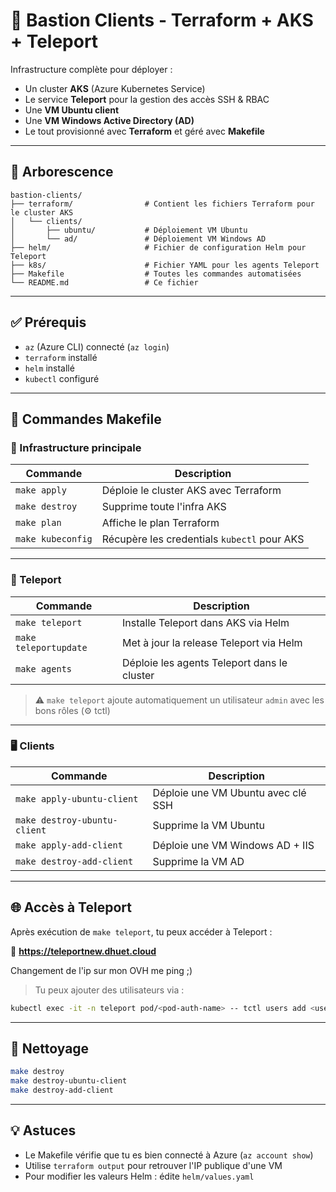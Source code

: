 # 🚀 Bastion Clients - Terraform + AKS + Teleport

Infrastructure complète pour déployer :

- Un cluster **AKS** (Azure Kubernetes Service)
- Le service **Teleport** pour la gestion des accès SSH & RBAC
- Une **VM Ubuntu client**
- Une **VM Windows Active Directory (AD)**
- Le tout provisionné avec **Terraform** et géré avec **Makefile**

---

## 📁 Arborescence

```
bastion-clients/
├── terraform/                # Contient les fichiers Terraform pour le cluster AKS
│   └── clients/
│       ├── ubuntu/           # Déploiement VM Ubuntu
│       └── ad/               # Déploiement VM Windows AD
├── helm/                     # Fichier de configuration Helm pour Teleport
├── k8s/                      # Fichier YAML pour les agents Teleport
├── Makefile                  # Toutes les commandes automatisées
└── README.md                 # Ce fichier
```

---

## ✅ Prérequis

- `az` (Azure CLI) connecté (`az login`)
- `terraform` installé
- `helm` installé
- `kubectl` configuré

---

## 🚀 Commandes Makefile

### 🔧 Infrastructure principale

| Commande              | Description                                      |
|-----------------------|--------------------------------------------------|
| `make apply`          | Déploie le cluster AKS avec Terraform            |
| `make destroy`        | Supprime toute l'infra AKS                       |
| `make plan`           | Affiche le plan Terraform                        |
| `make kubeconfig`     | Récupère les credentials `kubectl` pour AKS      |

---

### 🚀 Teleport

| Commande              | Description                                      |
|-----------------------|--------------------------------------------------|
| `make teleport`       | Installe Teleport dans AKS via Helm              |
| `make teleportupdate` | Met à jour la release Teleport via Helm          |
| `make agents`         | Déploie les agents Teleport dans le cluster      |

> ⚠️ `make teleport` ajoute automatiquement un utilisateur `admin` avec les bons rôles (⚙️ tctl)

---

### 🖥️ Clients

| Commande                      | Description                                  |
|-------------------------------|----------------------------------------------|
| `make apply-ubuntu-client`    | Déploie une VM Ubuntu avec clé SSH           |
| `make destroy-ubuntu-client`  | Supprime la VM Ubuntu                        |
| `make apply-add-client`       | Déploie une VM Windows AD + IIS              |
| `make destroy-add-client`     | Supprime la VM AD                            |

---

## 🌐 Accès à Teleport

Après exécution de `make teleport`, tu peux accéder à Teleport :

🔗 **https://teleportnew.dhuet.cloud**

Changement de l'ip sur mon OVH me ping ;) 

> Tu peux ajouter des utilisateurs via :
```bash
kubectl exec -it -n teleport pod/<pod-auth-name> -- tctl users add <user> --roles=editor,access,auditor
```

---

## 🧼 Nettoyage

```bash
make destroy
make destroy-ubuntu-client
make destroy-add-client
```

---

## 💡 Astuces

- Le Makefile vérifie que tu es bien connecté à Azure (`az account show`)
- Utilise `terraform output` pour retrouver l'IP publique d'une VM
- Pour modifier les valeurs Helm : édite `helm/values.yaml`

